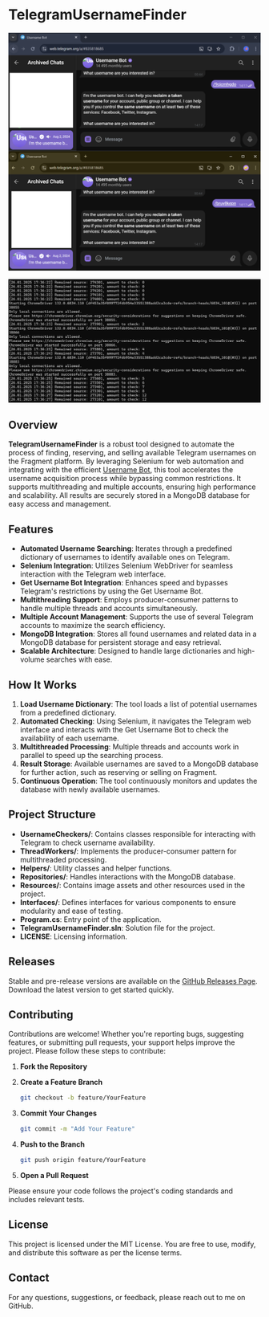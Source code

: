 # TelegramUsernameFinder

![TelegramUsernameFinder Demonstration](./demonstration.png)

![TelegramUsernameFinder GUI](./gui.png)

## Overview

**TelegramUsernameFinder** is a robust tool designed to automate the process of finding, reserving, and selling available Telegram usernames on the Fragment platform.
By leveraging Selenium for web automation and integrating with the efficient [Username Bot](https://t.me/username_bot), this tool accelerates the username acquisition process while bypassing common restrictions.
It supports multithreading and multiple accounts, ensuring high performance and scalability. All results are securely stored in a MongoDB database for easy access and management.

## Features

- **Automated Username Searching**: Iterates through a predefined dictionary of usernames to identify available ones on Telegram.
- **Selenium Integration**: Utilizes Selenium WebDriver for seamless interaction with the Telegram web interface.
- **Get Username Bot Integration**: Enhances speed and bypasses Telegram's restrictions by using the Get Username Bot.
- **Multithreading Support**: Employs producer-consumer patterns to handle multiple threads and accounts simultaneously.
- **Multiple Account Management**: Supports the use of several Telegram accounts to maximize the search efficiency.
- **MongoDB Integration**: Stores all found usernames and related data in a MongoDB database for persistent storage and easy retrieval.
- **Scalable Architecture**: Designed to handle large dictionaries and high-volume searches with ease.

## How It Works

1. **Load Username Dictionary**: The tool loads a list of potential usernames from a predefined dictionary.
2. **Automated Checking**: Using Selenium, it navigates the Telegram web interface and interacts with the Get Username Bot to check the availability of each username.
3. **Multithreaded Processing**: Multiple threads and accounts work in parallel to speed up the searching process.
4. **Result Storage**: Available usernames are saved to a MongoDB database for further action, such as reserving or selling on Fragment.
5. **Continuous Operation**: The tool continuously monitors and updates the database with newly available usernames.

## Project Structure

- **UsernameCheckers/**: Contains classes responsible for interacting with Telegram to check username availability.
- **ThreadWorkers/**: Implements the producer-consumer pattern for multithreaded processing.
- **Helpers/**: Utility classes and helper functions.
- **Repositories/**: Handles interactions with the MongoDB database.
- **Resources/**: Contains image assets and other resources used in the project.
- **Interfaces/**: Defines interfaces for various components to ensure modularity and ease of testing.
- **Program.cs**: Entry point of the application.
- **TelegramUsernameFinder.sln**: Solution file for the project.
- **LICENSE**: Licensing information.

## Releases

Stable and pre-release versions are available on the [GitHub Releases Page](https://github.com/ButterDevelop/TelegramUsernameFinder/releases).
Download the latest version to get started quickly.

## Contributing

Contributions are welcome! Whether you're reporting bugs, suggesting features, or submitting pull requests, your support helps improve the project. Please follow these steps to contribute:

1. **Fork the Repository**
2. **Create a Feature Branch**

   ```bash
   git checkout -b feature/YourFeature
   ```
3. **Commit Your Changes**

   ```bash
   git commit -m "Add Your Feature"
   ```
4. **Push to the Branch**

   ```bash
   git push origin feature/YourFeature
   ```
5. **Open a Pull Request**

Please ensure your code follows the project's coding standards and includes relevant tests.

## License

This project is licensed under the MIT License. You are free to use, modify, and distribute this software as per the license terms.

## Contact

For any questions, suggestions, or feedback, please reach out to me on GitHub.